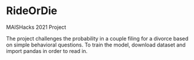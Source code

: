 # RideOrDie
MAISHacks 2021 Project

The project challenges the probability in a couple filing for a divorce based on simple behavioral questions. To train the model, download dataset and import pandas in order to read in. 
